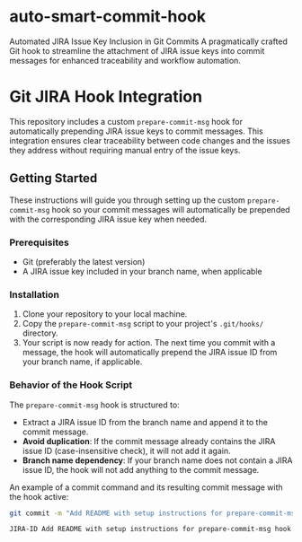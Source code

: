 # auto-smart-commit-hook
Automated JIRA Issue Key Inclusion in Git Commits  A pragmatically crafted Git hook to streamline the attachment of JIRA issue keys into commit messages for enhanced traceability and workflow automation.

# Git JIRA Hook Integration

This repository includes a custom `prepare-commit-msg` hook for automatically prepending JIRA issue keys to commit messages. This integration ensures clear traceability between code changes and the issues they address without requiring manual entry of the issue keys.

## Getting Started

These instructions will guide you through setting up the custom `prepare-commit-msg` hook so your commit messages will automatically be prepended with the corresponding JIRA issue key when needed.

### Prerequisites

- Git (preferably the latest version)
- A JIRA issue key included in your branch name, when applicable

### Installation

1. Clone your repository to your local machine.
2. Copy the `prepare-commit-msg` script to your project's `.git/hooks/` directory.
3. Your script is now ready for action. The next time you commit with a message, the hook will automatically prepend the JIRA issue ID from your branch name, if applicable.

### Behavior of the Hook Script

The `prepare-commit-msg` hook is structured to:

- Extract a JIRA issue ID from the branch name and append it to the commit message.
- **Avoid duplication**: If the commit message already contains the JIRA issue ID (case-insensitive check), it will not add it again.
- **Branch name dependency**: If your branch name does not contain a JIRA issue ID, the hook will not add anything to the commit message.

An example of a commit command and its resulting commit message with the hook active:


```bash
git commit -m "Add README with setup instructions for prepare-commit-msg hook" ```

JIRA-ID Add README with setup instructions for prepare-commit-msg hook
